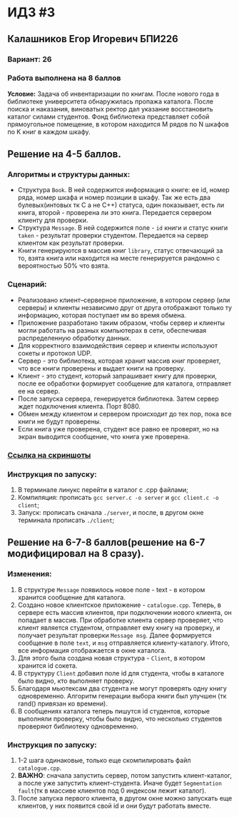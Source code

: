# ИДЗ #3
## **Калашников Егор Игоревич БПИ226**

### **Вариант:** 26

### **Работа выполнена на 8 баллов**

**Условие:** Задача об инвентаризации по книгам. После нового года в библиотеке университета обнаружилась пропажа каталога. После поиска и наказания, виноватых ректор дал указание восстановить каталог силами студентов. Фонд библиотека представляет собой прямоугольное помещение, в котором находится M рядов по N шкафов по K книг в каждом шкафу.

## Решение на 4-5 баллов.
### Алгоритмы и структуры данных:
- Структура `Book`.  В ней содержится информация о книге: ее id, номер ряда, номер шкафа и номер позиции в шкафу. Так же есть два булевых(интовых тк С а не С++) статуса, один показывает, есть ли книга, второй - проверена ли это книга. Передается сервером клиенту для проверки.
- Структура `Message`. В ней содержится поле - `id` книги и статус книги `taken` - результат проверки студентом. Передается на сервер клиентом как результат проверки.
- Книги генерируются в массив книг `library`, статус отвечающий за то, взята книга или находится на месте генерируется рандомно с вероятностью 50% что взята.

### Сценарий:
- Реализовано клиент–серверное приложение, в котором сервер (или серверы) и клиенты независимо друг от друга отображают только ту информацию, которая поступает им во время обмена.
- Приложение разработано таким образом, чтобы сервер и клиенты могли работать на разных компьютерах в сети, обеспечивая распределенную обработку данных.
- Для корректного взаимодействия сервер и клиенты используют сокеты и протокол UDP.
- Сервер - это библиотека, которая хранит массив книг проверяет, что все книги проверены и выдает книги на проверку.
- Клиент - это студент, который запрашивает книгу для проверки, после ее обработки формирует сообщение для каталога, отправляет ее на сервер.
- После запуска сервера, генерируется библиотека. Затем сервер ждет подключения клиента. Порт 8080.
- Обмен между клиентом и сервером происходит до тех пор, пока все книги не будут проверены.
- Если книга уже проверена, студент все равно ее проверят, но на экран выводится сообщение, что книга уже проверена.

### [Ссылка на скриншоты](screenshots)

### Инструкция по запуску:
1) В терминале линукс перейти в каталог с .cpp файлами;
2) Компиляция: прописать `gcc server.c -o server` и `gcc client.c -o client`;
3) Запуск: прописать сначала `./server`, и после, в другом окне терминала прописать `./client`;

## Решение на 6-7-8 баллов(решение на 6-7 модифицировал на 8 сразу).

### Изменения:
1) В структуре `Message` появилось новое поле - text - в котором хранится сообщение для каталога.
2) Создано новое клиентское приложение - `catalogue.cpp`. Теперь, в сервере есть массив клиентов, при подключении нового клиента, он попадает в массив. При обработке клиента сервер проверяет, что клиент является студентом, отправляет ему книгу на проверку, и получает результат проверки `Message msg`. Далее формируется сообщение в поле `text`, и `msg` отправляется клиенту-каталогу. Итого, все информация отображается в окне каталога.
3) Для этого была создана новая структура - `Client`, в котором хранится id сокета.
4) В структуру `Client` добавил поле id для студента, чтобы в каталоге было видно, кто выполняет проверку.
5) Благодаря мьютексам два студента не могут проверять одну книгу одновременно. Алгоритм генерации выбора книги был улучшен (тк rand() привязан ко времени).
6) В сообщениях каталога теперь пишутся id студентов, которые выполняли проверку, чтобы было видно, что несколько студентов проверяют библиотеку одновременно.

### Инструкция по запуску:
1) 1-2 шага одинаковые, только еще скомпилировать файл `catalogue.cpp`.
2) **ВАЖНО**: сначала запустить сервер, потом запустить клиент-каталог, а после уже запустить клиент-студента. Иначе будет `Segmentation fault`(тк в массиве клиентов под 0 индексом лежит каталог).
3) После запуска первого клиента, в другом окне можно запускать еще клиентов, у них появится свой id и они будут работать вместе.
